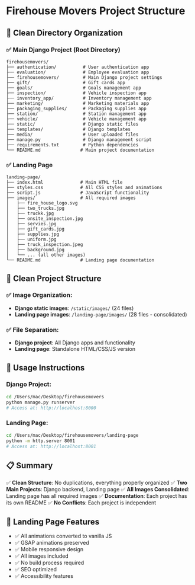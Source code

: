# Firehouse Movers Project Structure

## 📁 Clean Directory Organization

### ✅ **Main Django Project** (Root Directory)
```
firehousemovers/
├── authentication/          # User authentication app
├── evaluation/              # Employee evaluation app
├── firehousemovers/         # Main Django project settings
├── gift/                    # Gift cards app
├── goals/                   # Goals management app
├── inspection/              # Vehicle inspection app
├── inventory_app/           # Inventory management app
├── marketing/               # Marketing materials app
├── packaging_supplies/      # Packaging supplies app
├── station/                 # Station management app
├── vehicle/                 # Vehicle management app
├── static/                  # Django static files
├── templates/               # Django templates
├── media/                   # User uploaded files
├── manage.py                # Django management script
├── requirements.txt         # Python dependencies
└── README.md               # Main project documentation
```

### ✅ **Landing Page**
```
landing-page/
├── index.html              # Main HTML file
├── styles.css              # All CSS styles and animations
├── script.js               # JavaScript functionality
├── images/                 # All required images
│   ├── fire_house_logo.svg
│   ├── two_trucks.jpg
│   ├── truckk.jpg
│   ├── onsite_inspection.jpg
│   ├── servies.jpg
│   ├── gift_cards.jpg
│   ├── supplies.jpg
│   ├── uniform.jpg
│   ├── truck_inspection.jpeg
│   ├── background.jpg
│   └── ... (all other images)
└── README.md               # Landing page documentation
```

## 🎯 **Clean Project Structure**

### ✅ **Image Organization:**
- **Django static images**: `/static/images/` (24 files)
- **Landing page images**: `/landing-page/images/` (28 files - consolidated)

### ✅ **File Separation:**
- **Django project**: All Django apps and functionality
- **Landing page**: Standalone HTML/CSS/JS version

## 🚀 **Usage Instructions**

### **Django Project:**
```bash
cd /Users/mac/Desktop/firehousemovers
python manage.py runserver
# Access at: http://localhost:8000
```

### **Landing Page:**
```bash
cd /Users/mac/Desktop/firehousemovers/landing-page
python -m http.server 8001
# Access at: http://localhost:8001
```

## 📋 **Summary**

✅ **Clean Structure**: No duplications, everything properly organized
✅ **Two Main Projects**: Django backend, Landing page
✅ **All Images Consolidated**: Landing page has all required images
✅ **Documentation**: Each project has its own README
✅ **No Conflicts**: Each project is independent

## 🎨 **Landing Page Features**

- ✅ All animations converted to vanilla JS
- ✅ GSAP animations preserved
- ✅ Mobile responsive design
- ✅ All images included
- ✅ No build process required
- ✅ SEO optimized
- ✅ Accessibility features
